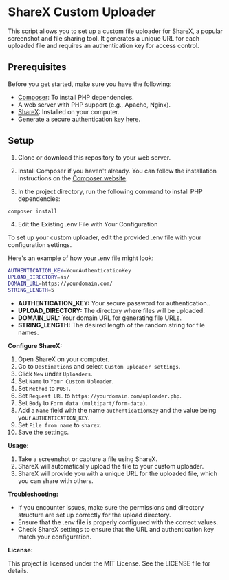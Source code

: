 # ShareX Custom Uploader

This script allows you to set up a custom file uploader for ShareX, a popular screenshot and file sharing tool. It generates a unique URL for each uploaded file and requires an authentication key for access control.

## Prerequisites

Before you get started, make sure you have the following:

- [Composer](https://getcomposer.org/): To install PHP dependencies.
- A web server with PHP support (e.g., Apache, Nginx).
- [ShareX](https://getsharex.com/): Installed on your computer.
- Generate a secure authentication key [here](https://randomkeygen.com/).

## Setup

1. Clone or download this repository to your web server.

2. Install Composer if you haven't already. You can follow the installation instructions on the [Composer website](https://getcomposer.org/download/).

3. In the project directory, run the following command to install PHP dependencies:

```bash
composer install
```

4. Edit the Existing .env File with Your Configuration

To set up your custom uploader, edit the provided .env file with your configuration settings.

Here's an example of how your .env file might look:

```bash
AUTHENTICATION_KEY=YourAuthenticationKey
UPLOAD_DIRECTORY=ss/
DOMAIN_URL=https://yourdomain.com/
STRING_LENGTH=5
```


- **AUTHENTICATION_KEY:** Your secure password for authentication..
- **UPLOAD_DIRECTORY:** The directory where files will be uploaded.
- **DOMAIN_URL:** Your domain URL for generating file URLs.
- **STRING_LENGTH:** The desired length of the random string for file names.

**Configure ShareX:**

1. Open ShareX on your computer.
2. Go to `Destinations` and select `Custom uploader settings`.
3. Click `New` under `Uploaders`.
4. Set `Name` to `Your Custom Uploader`.
5. Set `Method` to `POST`.
6. Set `Request URL` to `https://yourdomain.com/uploader.php`.
7. Set `Body` to `Form data (multipart/form-data)`.
8. Add a `Name` field with the name `authenticationKey` and the value being your `AUTHENTICATION_KEY`.
9. Set `File from name` to `sharex`.
10. Save the settings.

**Usage:**

1. Take a screenshot or capture a file using ShareX.
2. ShareX will automatically upload the file to your custom uploader.
3. ShareX will provide you with a unique URL for the uploaded file, which you can share with others.

**Troubleshooting:**

- If you encounter issues, make sure the permissions and directory structure are set up correctly for the upload directory.
- Ensure that the .env file is properly configured with the correct values.
- Check ShareX settings to ensure that the URL and authentication key match your configuration.

**License:**

This project is licensed under the MIT License. See the LICENSE file for details.
